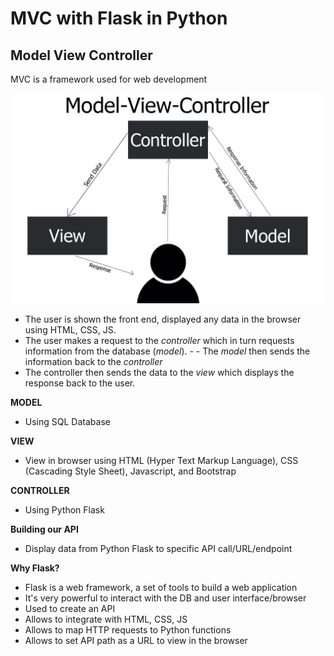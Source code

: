 # MVC with Flask in Python

## Model View Controller

MVC is a framework used for web development

![](images/mvc.jpg)

- The user is shown the front end, displayed any data in the browser using HTML, CSS, JS.
- The user makes a request to the _controller_ which in turn requests information from the database (_model_). - - The _model_ then sends the information back to the  _controller_
- The controller then sends the data to the _view_ which displays the response back to the user.

**MODEL**

- Using SQL Database

**VIEW**

- View in browser using HTML (Hyper Text Markup Language), CSS (Cascading Style Sheet), Javascript, and Bootstrap

**CONTROLLER**

- Using Python Flask


**Building our API**

- Display data from Python Flask to specific API call/URL/endpoint

**Why Flask?**

- Flask is a web framework, a set of tools to build a web application
- It's very powerful to interact with the DB and user interface/browser
- Used to create an API
- Allows to integrate with HTML, CSS, JS
- Allows to map HTTP requests to Python functions
- Allows to set API path as a URL to view in the browser